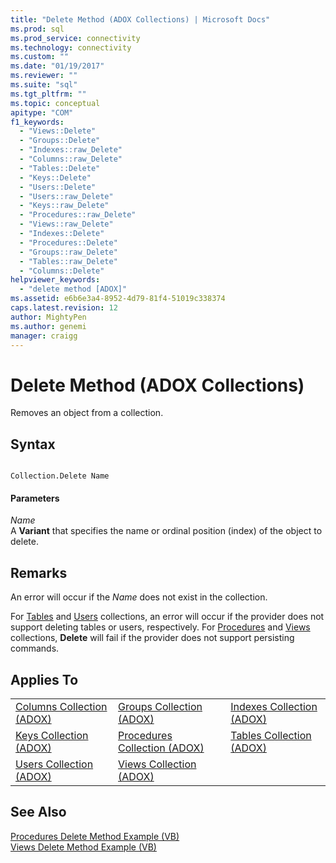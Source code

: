 ```yaml
---
title: "Delete Method (ADOX Collections) | Microsoft Docs"
ms.prod: sql
ms.prod_service: connectivity
ms.technology: connectivity
ms.custom: ""
ms.date: "01/19/2017"
ms.reviewer: ""
ms.suite: "sql"
ms.tgt_pltfrm: ""
ms.topic: conceptual
apitype: "COM"
f1_keywords: 
  - "Views::Delete"
  - "Groups::Delete"
  - "Indexes::raw_Delete"
  - "Columns::raw_Delete"
  - "Tables::Delete"
  - "Keys::Delete"
  - "Users::Delete"
  - "Users::raw_Delete"
  - "Keys::raw_Delete"
  - "Procedures::raw_Delete"
  - "Views::raw_Delete"
  - "Indexes::Delete"
  - "Procedures::Delete"
  - "Groups::raw_Delete"
  - "Tables::raw_Delete"
  - "Columns::Delete"
helpviewer_keywords: 
  - "delete method [ADOX]"
ms.assetid: e6b6e3a4-8952-4d79-81f4-51019c338374
caps.latest.revision: 12
author: MightyPen
ms.author: genemi
manager: craigg
---
```

# Delete Method (ADOX Collections)
Removes an object from a collection.  
  
## Syntax  
  
```  
  
Collection.Delete Name  
```  
  
#### Parameters  
 *Name*  
 A **Variant** that specifies the name or ordinal position (index) of the object to delete.  
  
## Remarks  
 An error will occur if the *Name* does not exist in the collection.  
  
 For [Tables](../../../ado/reference/adox-api/tables-collection-adox.md) and [Users](../../../ado/reference/adox-api/users-collection-adox.md) collections, an error will occur if the provider does not support deleting tables or users, respectively. For [Procedures](../../../ado/reference/adox-api/procedures-collection-adox.md) and [Views](../../../ado/reference/adox-api/views-collection-adox.md) collections, **Delete** will fail if the provider does not support persisting commands.  
  
## Applies To  
  
||||  
|-|-|-|  
|[Columns Collection (ADOX)](../../../ado/reference/adox-api/columns-collection-adox.md)|[Groups Collection (ADOX)](../../../ado/reference/adox-api/groups-collection-adox.md)|[Indexes Collection (ADOX)](../../../ado/reference/adox-api/indexes-collection-adox.md)|  
|[Keys Collection (ADOX)](../../../ado/reference/adox-api/keys-collection-adox.md)|[Procedures Collection (ADOX)](../../../ado/reference/adox-api/procedures-collection-adox.md)|[Tables Collection (ADOX)](../../../ado/reference/adox-api/tables-collection-adox.md)|  
|[Users Collection (ADOX)](../../../ado/reference/adox-api/users-collection-adox.md)|[Views Collection (ADOX)](../../../ado/reference/adox-api/views-collection-adox.md)||  
  
## See Also  
 [Procedures Delete Method Example (VB)](../../../ado/reference/adox-api/procedures-delete-method-example-vb.md)   
 [Views Delete Method Example (VB)](../../../ado/reference/adox-api/views-delete-method-example-vb.md)
